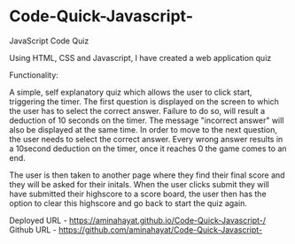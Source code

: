 # Code-Quick-Javascript-

JavaScript Code Quiz

Using HTML, CSS and Javascript, I have created a web application quiz


Functionality:

A simple, self explanatory quiz which allows the user to click start, triggering the timer. The first question is displayed on the screen to which the user has to select the correct answer. Failure to do so, will result a deduction of 10 seconds on the timer. The message "incorrect answer" will also be displayed at the same time. In order to move to the next question, the user needs to select the correct answer. Every wrong answer results in a 10second deduction on the timer, once it reaches 0 the game comes to an end. 

The user is then taken to another page where they find their final score and they will be asked for their initals. When the user clicks submit they will have submitted their highscore to a score board, the user then has the option to clear this highscore and go back to start the quiz again.

Deployed URL - https://aminahayat.github.io/Code-Quick-Javascript-/
Github URL -  https://github.com/aminahayat/Code-Quick-Javascript-

